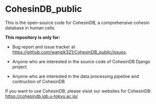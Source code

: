# CohesinDB_public
This is the open-source code for CohesinDB, a comprehensive cohesin database in human cells.

**This repository is only for:**

- Bug report and issue tracker at https://github.com/wangjk321/CohesinDB_public/issues.

- Anyone who are interested in the source code of CohesinDB Django project. 

- Anyone who are interested in the data processing pipeline and contruction of CohesinDB



If you want to use CohesinDB, please visist our websites for CohesinDB: https://cohesindb.iqb.u-tokyo.ac.jp/

